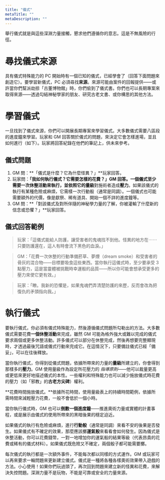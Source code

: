 ```yaml
---
title: "儀式"
metaTitle: ""
metaDescription: ""
---
```


舉行儀式就是與這些深淵力量接觸，懇求他們遵循你的意志。這是不無風險的行徑。

# 尋找儀式來源

具有<span class="game-term">儀式</span>特殊能力的 PC 開始時有一個已知的儀式，已經學會了（回答下面問題來創造它）。要學習新儀式，PC 必須尋找**來源**。來源可能由案件的回報提供——或許當你們幫派劫掠「古董博物館」時，你們偷到了儀式書。你們也可以長期專案來取得來源——透過勾結神秘學家的朋友、研究古老文書、或你構思的其他方法。

# 學習儀式

一旦找到了儀式來源，你們可以開展長期專案來學習儀式。大多數儀式需要八區段的進度鐘來學習。玩家和 GM 回答關於儀式的問題，來決定它會怎樣進場，並且如何進行（如下）。玩家將回答紀錄在他們的筆記上，供未來參考。

## 儀式問題

1. GM 問：**「儀式是什麼？它為什麼怪異？」**玩家回答。
2. 玩家問：**「我如何執行儀式？它需要怎樣的花費？」**GM 回答。一個儀式至少需要一次休整活動來執行，並依照它的**量級**對施術者造成**壓力**。如果該儀式的執行有某種危險或麻煩，它需樣一次行動骰（通常是<span class="game-term">同調</span>）。一個儀式也可能需要額外的代價，像是獻祭、稀有道具、開始一個不詳的進度鐘等。
3. GM 問：**「對該儀式及對所伴隨的神秘學力量的了解，你被灌輸了什麼新的信念或恐懼？」**玩家回答。

## 儀式回答範例

>玩家：「這儀式能給人防護，讓受害者的鬼魂找不到他。怪異的地方在⋯⋯只要防護還在，這人有時會流下黑色的血淚。」

> GM：「花費一次休整的行動準備菸草、夢煙（dream smoke）和受害者的骨灰的混合物——目標要吸食這些東西。當你執行這儀式時，至少要承受 3 點壓力，這是當靈體被挑戰時幸運骰的品質——所以你可能會想承受更多的壓力來使它更有效。」

>玩家：「瞭。我新的恐懼是，如果鬼魂們弄清楚防護的來歷，反而會改為把復仇的矛頭指向我。」

# 執行儀式

要執行儀式，你必須有<span class="game-term">儀式</span>特殊能力，然後遵循儀式問題所勾勒出的方法。大多數儀式需要花費**一個休整活動**來完成，雖然 GM 可能為格外強大或難以完成的儀式要求兩個或更多休整活動。許多儀式可以部分在休整完成，然後再想要完整顯現時，才透過最後咒語或儀式行動來完成它。在這情況下，只要備註儀式已經「備妥」，可以在往後釋放。 

當你執行儀式，你得到從儀式問題，依據所帶來的力量的**量級**所建立的，你會得到那樣多的**壓力**。GM 使用量級作為設定所花壓力的 _指導原則_——他可以裁量更高或更低來更好地描述儀式的本性。一些權利和特殊能力也可以減少施放儀式時花費的壓力（如「邪教」的**古老方尖碑**）權利。

**花費時間施放儀式。**依據所花時間，使用量級表上的持續時間範例，依據所需時間來減輕壓力花費，一般不會低於一個小時。

當你執行儀式時，GM 也可以**倒數一個進度鐘**——推進奧術力量或實體的計畫事程，或是展示由儀式的使用所帶來的黑暗後果的穩定迫近。

如果儀式的執行有危險或麻煩，進行**行動骰**（通常是<span class="game-term">同調</span>）來看不安的後果是否發生。如果儀式有不確定的效果，那麼應該擲**運氣骰**來看看會如何發生。因為儀式是休整活動，你可以花費<span class="game-term">錢幣</span>，一對一地增加你的運氣骰的結果等級（代表昂貴的花費或稀有的儀式材料）。如果儀式既危險又不確定，兩個骰子都可能需要擲。

每次儀式的執行都是一次額外事件，不能每次都以同樣的方式運作。GM 或玩家可以再來要求一輪問題來更新建立儀式。儀式是一種將各種各樣奧術效果帶入遊戲的方法。小心使用！如果你們玩過頭了，再次回到問題來建立新的怪異和花費，來解決失控問題。深淵力量不是玩物，不能是可靠或安全的力量來源。